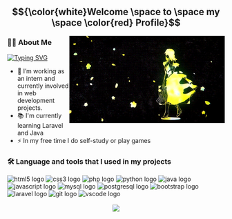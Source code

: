 <h2 align="center">$${\color{white}Welcome \space to \space my \space \color{red} Profile}$$</h2>
<div>
        <img width="360" height="auto" align="right" src="https://github.com/aungkyawnyein123/aungkyawnyein123/blob/main/assets/ve.gif"/>
</div>
<div>
     <h3 align="left">👩‍💻 About Me</h3>
     <a href="https://git.io/typing-svg"><img src="https://readme-typing-svg.herokuapp.com?font=Fira+Code&pause=1000&width=435&lines=My+name+is+Akn;I+work+as+a+full-stack+Developer;" alt="Typing SVG" /></a> <br>
        <ul>
            <li>🔭 I’m working as an intern and currently involved in web development projects.</li>
            <li>📚 I'm currently learning Laravel and Java</li>
            <li>⚡ In my free time I do self-study or play games</li>
        </ul>
</div>
<div>
        <h3 align="left"> 🛠 Language and tools that I used in my projects</h3>
        <img src="https://cdn.jsdelivr.net/gh/devicons/devicon/icons/html5/html5-original.svg" height="40" width="52"
            alt="html5 logo" />
        <img src="https://cdn.jsdelivr.net/gh/devicons/devicon/icons/css3/css3-original.svg" height="40" width="52"
            alt="css3 logo" />
        <img src="https://cdn.jsdelivr.net/gh/devicons/devicon/icons/php/php-original.svg" height="40" width="52"
            alt="php logo" />
        <img src="https://cdn.jsdelivr.net/gh/devicons/devicon/icons/python/python-original.svg" height="40" width="52"
            alt="python logo" />
        <img src="https://cdn.jsdelivr.net/gh/devicons/devicon/icons/java/java-original.svg" height="40" width="52"
            alt="java logo" />
        <img src="https://cdn.jsdelivr.net/gh/devicons/devicon/icons/javascript/javascript-original.svg" height="40"
            width="52" alt="javascript logo" />
        <img src="https://cdn.jsdelivr.net/gh/devicons/devicon/icons/mysql/mysql-original.svg" height="40" width="52"
            alt="mysql logo" />
        <img src="https://cdn.jsdelivr.net/gh/devicons/devicon/icons/postgresql/postgresql-original.svg" height="40"
            width="52" alt="postgresql logo" />
        <img src="https://cdn.jsdelivr.net/gh/devicons/devicon/icons/bootstrap/bootstrap-original.svg" height="40"
            width="52" alt="bootstrap logo" />
        <img src="https://cdn.jsdelivr.net/gh/devicons/devicon/icons/laravel/laravel-plain.svg" height="40" width="52"
            alt="laravel logo" />
        <img src="https://cdn.jsdelivr.net/gh/devicons/devicon/icons/git/git-original.svg" height="40" width="52" alt="git logo"  />
        <img src="https://cdn.jsdelivr.net/gh/devicons/devicon/icons/vscode/vscode-original.svg" height="40" width="52"
            alt="vscode logo" />
</div> <br>
<div align="center">
        <a href="https://git.io/streak-stats"><img src="https://streak-stats.demolab.com?user=aungkyawnyein123&theme=nightowl"/></a>
</div>
